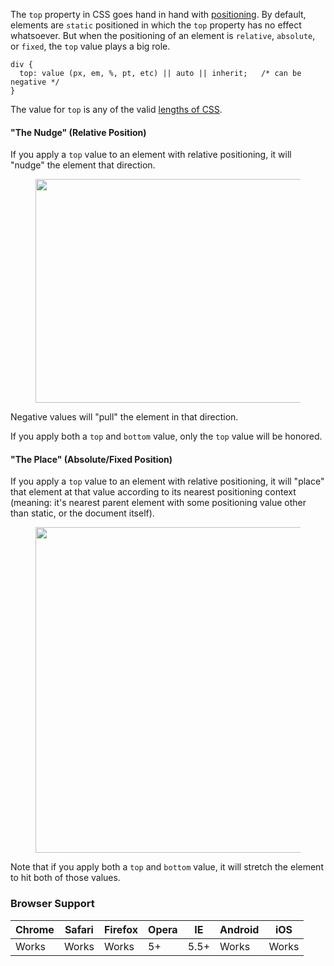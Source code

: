The <code>top</code> property in CSS goes hand in hand with <a href="/almanac/properties/p/position/">positioning</a>. By default, elements are <code>static</code> positioned in which the <code>top</code> property has no effect whatsoever. But when the positioning of an element is <code>relative</code>, <code>absolute</code>, or <code>fixed</code>, the <code>top</code> value plays a big role. 

<pre rel="CSS"><code class="language-css">div {
  top: value (px, em, %, pt, etc) || auto || inherit;   /* can be negative */
}</code></pre>

The value for <code>top</code> is any of the valid <a href="https://css-tricks.com/the-lengths-of-css/">lengths of CSS</a>.


<h4>"The Nudge" (Relative Position)</h4> 

If you apply a <code>top</code> value to an element with relative positioning, it will "nudge" the element that direction. 

<figure><img src="https://css-tricks.com/wp-content/uploads/2011/09/nudge.png" alt="" width="589" height="358" class="alignnone size-full wp-image-16498" /></figure>

Negative values will "pull" the element in that direction.

If you apply both a <code>top</code> and <code>bottom</code> value, only the <code>top</code> value will be honored.

<h4>"The Place" (Absolute/Fixed Position)</h4>

If you apply a <code>top</code> value to an element with relative positioning, it will "place" that element at that value according to its nearest positioning context (meaning: it's nearest parent element with some positioning value other than static, or the document itself). 

<figure><img src="https://css-tricks.com/wp-content/uploads/2011/09/place.png" alt="" width="687" height="521" class="alignnone size-full wp-image-16499" /></figure>

Note that if you apply both a <code>top</code> and <code>bottom</code> value, it will stretch the element to hit both of those values.


<h3 id="browser-support">Browser Support</h3>

<table class="browser-support-table">
  <thead>
    <tr>
      <th class="chrome"><span>Chrome</span></th>
      <th class="safari"><span>Safari</span></th>
      <th class="firefox"><span>Firefox</span></th>
      <th class="opera"><span>Opera</span></th>
      <th class="ie"><span>IE</span></th>
      <th class="android"><span>Android</span></th>
      <th class="iOS"><span>iOS</span></th>
    </tr>
  </thead>
  <tbody>
    <tr>
      <td class="yep">Works</td>
      <td class="yep">Works</td>
      <td class="yep">Works</td>
      <td class="yep">5+</td>
      <td class="yep">5.5+</td>
      <td class="yep">Works</td>
      <td class="yep">Works</td>
    </tr>
  </tbody>
</table>